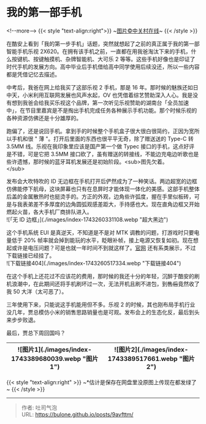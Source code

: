 # 我的第一部手机


&lt;!--more--&gt;
{{&lt; style &#34;text-align:right&#34;&gt;}}
~[图片©中关村在线](https://baike.baidu.com/pic/%E4%B9%90%E8%A7%86%E8%B6%85%E7%BA%A7%E6%89%8B%E6%9C%BA2/19450924/5555703513/9345d688d43f8794a4c29f24074219f41bd5ad6e8c3d?fr=newalbum&amp;fromModule=album#aid=5555703513&amp;pic=3812b31bb051f81986182b410fed5ded2e738bd4493c)~
{{&lt; /style &gt;}}

在酷安上看到「我的第一步手机」话题，突然就想起了之前的真正属于我的第一部智能手机乐视 2X620。在拥有该手机之前，一直都在用我爸淘汰下来的手机，什么按键机、按键触摸机、杂牌智能机、大可乐 2 等等。这些手机好像也是印证了时代手机的发展方向。高中毕业后手机借给高中同学使用后续没还，所以一些内容都是凭借记忆去描述。

中考后，我爸在网上给我买了这部乐视 2 手机，那是 16 年。那时候的魅族还如日中天，小米利用互联网发展也风声水起，OV 也凭借着综艺赞助深入人心。我是没有想到我爸会给我买乐视这个品牌，第一次听见乐视赞助的湖南台「全员加速中」，在节目里嘉宾是不是掏出手机完成任务各种展示手机功能。那个时候乐视的各种资源仿佛还是十分雄厚的。


跑偏了，还是说回手机。拿到手的时候整个手机盒子很大很白很简约，正因为宽所以手机和很 &#34; 薄 &#34;。打开后里面的东西也很平平无奇，除了赠送送的 Type-C 转 3.5MM 线。乐视在我印象里应该是国产第一个做 Typec 接口的手机，这点好评是不错，可是它把 3.5MM 接口砍了，虽有赠送的转接线，不能边充电边听歌也是些许遗憾，那时候的蓝牙耳机发展还是初始阶段。&lt;sub&gt;图先欠着。  
&lt;/sub&gt;  

发布会大吹特吹的 ID 无边框在手机打开后俨然成为了一种笑话。两边超宽的边框仿佛能停下航母，这块屏幕也只有在息屏时才能体现一体化的美感。这部手机整体后盖的金属散热时也挺烫手的。方正的外观，边角些许弧度，握在手里似板砖，可是与我表弟差不多厚度的边角圆弧观感差距大，手持感也大。现在直角边框又开始燃起火苗，各大手机厂商排队进入。  
![「无 ID 边框」](./images/index-1743260331108.webp &#34;超大黑边&#34;)

这个手机系统 EUI 是真逆天，不知道是不是对 MTK 调教的问题，打游戏时只要电量低于 20% 帧率就会掉到能玩的水平，眨眼补帧，接上电源又恢复如初。现在想起或许是电压问题？可是也就一年时间不到就这样了。[官网](https://bug.le.com/cn/download/phone) 还有系类展示，不过下载链接已经挂了。  
![下载链接404](./images/index-1743260517334.webp &#34;下载链接404&#34;)

在这个手机上还花过不应该花的费用，那时候的我还十分的年轻，沉醉于酷安的刷机浪潮中，在此期间还将手机刷坏过一次，无法开机且刷不进包，到~~售后~~竟然收了我 50 大洋（太可恶了）。

三年使用下来，只能说这手机能用但不多。乐视 2 的时候，其也刚布局手机行业没几年，贾总模仿小米的销售思路销量也是可观。发布会上的生态化反，最后到头来步步败退。

最后，贾总下周回国吗？

| ![图片1](./images/index-1743389680039.webp &#34;图片1&#34;) | ![图片2](./images/index-1743389517661.webp &#34;图片2&#34;) |
| ----------------------------------------------- | ----------------------------------------------- |

{{&lt; style &#34;text-align:right&#34; &gt;}}
~*估计是保存在网盘里没原图上传现在都发绿了~
{{&lt; /style &gt;}}

---

> 作者: 吐司气泡  
> URL: https://bulone.github.io/posts/9avfttm/  

